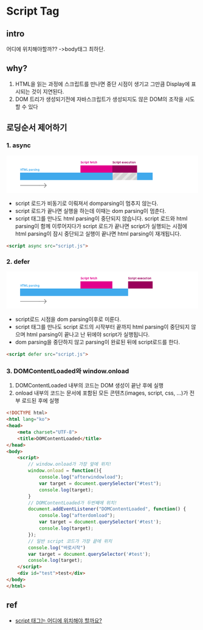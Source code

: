 # Script Tag

## intro
어디에 위치해야할까??
->body태그 최하단.


## why?
1. HTML을 읽는 과정에 스크립트를 만나면 중단 시점이 생기고 그만큼 Display에 표시되는 것이 지연된다.
2. DOM 트리가 생성되기전에 자바스크립트가 생성되지도 않은 DOM의 조작을 시도할 수 있다

## 로딩순서 제어하기

### 1. async
![](../resource/img/html/script-asnyc.png)
- script 로드가 비동기로 이뤄져서 domparsing이 멈추지 않는다.
- script 로드가 끝나면 실행을 하는데 이때는 dom parsing이 멈춘다.
- script 태그를 만나도 html parsing이 중단되지 않습니다. script 로드와 html parsing이 함께 이루어지다가 script 로드가 끝나면 script가 실행되는 시점에 html parsing이 잠시 중단되고 실행이 끝나면 html parsing이 재개됩니다.

```html
<script async src="script.js">
```

### 2. defer
![](../resource/img/html/script-defer.png)
- script로드 시점을 dom parsing이후로 미룬다.
- script 태그를 만나도 script 로드의 시작부터 끝까지 html parsing이 중단되지 않으며 html parsing이 끝나고 난 뒤에야 script가 실행됩니다.
- dom parsing을 중단하지 않고 parsing이 완료된 뒤에 script로드를 한다.
```html
<script defer src="script.js">
```


### 3. DOMContentLoaded와 window.onload
1. DOMContentLoaded 내부의 코드는 DOM 생성이 끝난 후에 실행
2. onload 내부의 코드는 문서에 포함된 모든 콘텐츠(images, script, css, ...)가 전부 로드된 후에 실행
```html
<!DOCTYPE html>
<html lang="ko">
<head>
    <meta charset="UTF-8">
    <title>DOMContentLoaded</title>
</head>
<body>
    <script>
    	// window.onload가 가장 앞에 위치!
        window.onload = function(){
            console.log("afterwindowload");
            var target = document.querySelector("#test");
            console.log(target);
        }
		// DOMContentLoaded가 두번째에 위치!
        document.addEventListener("DOMContentLoaded", function() {
            console.log("afterdomload");
            var target = document.querySelector('#test');
            console.log(target);
        });
		// 일반 script 코드가 가장 끝에 위치
        console.log("바로시작")
        var target = document.querySelector('#test');
        console.log(target);
    </script>
    <div id="test">test</div>
</body>
</html>
```


## ref
- [script  태그는 어디에 위치해야 할까요?](https://velog.io/@takeknowledge/script-%ED%83%9C%EA%B7%B8%EB%8A%94-%EC%96%B4%EB%94%94%EC%97%90-%EC%9C%84%EC%B9%98%ED%95%B4%EC%95%BC-%ED%95%A0%EA%B9%8C%EC%9A%94)